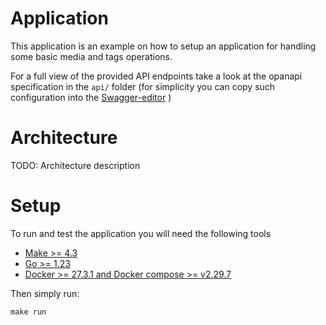 # Application

This application is an example on how to setup an application for handling some basic media and tags operations.

For a full view of the provided API endpoints take a look at the opanapi specification in the `api/` folder
(for simplicity you can copy such configuration into the [Swagger-editor](https://editor.swagger.io/) )

# Architecture

TODO: Architecture description

# Setup

To run and test the application you will need the following tools

- [Make >= 4.3](https://www.gnu.org/software/make/)
- [Go >= 1.23](https://go.dev/doc/install)
- [Docker >= 27.3.1 and Docker compose >= v2.29.7](https://docs.docker.com/compose/install/)

Then simply run:

```
make run
```
